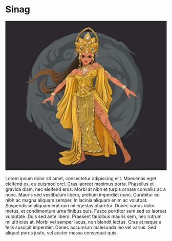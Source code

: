 # Sinag

![](../../.gitbook/assets/b5e188fe1aa1ee8f2f649d88df8d936c.jpg)

Lorem ipsum dolor sit amet, consectetur adipiscing elit. Maecenas eget eleifend ex, eu euismod orci. Cras laoreet maximus porta. Phasellus et gravida diam, nec eleifend eros. Morbi at nibh et turpis ornare convallis ac a nunc. Mauris sed vestibulum libero, pretium imperdiet nunc. Curabitur eu nibh ac magna aliquam semper. In lacinia aliquam enim ac volutpat. Suspendisse aliquam erat non mi egestas pharetra. Donec varius dolor metus, et condimentum urna finibus quis. Fusce porttitor sem sed ex laoreet vulputate. Duis sed ante libero. Praesent faucibus mauris sem, nec rutrum mi ultricies at. Morbi vel semper lacus, non blandit lectus. Cras at neque a felis suscipit imperdiet. Donec accumsan malesuada leo vel varius. Sed aliquet purus justo, vel auctor massa consequat quis.
